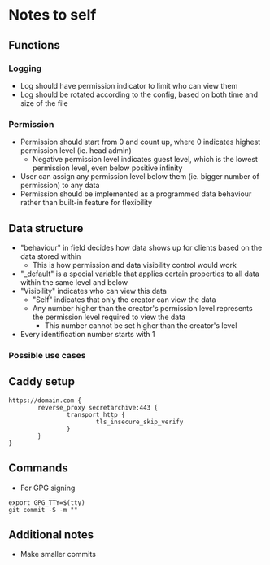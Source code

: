 # Notes to self

## Functions

### Logging

- Log should have permission indicator to limit who can view them
- Log should be rotated according to the config, based on both time and size of the file

### Permission

- Permission should start from 0 and count up, where 0 indicates highest permission level (ie. head admin)
  - Negative permission level indicates guest level, which is the lowest permission level, even below positive infinity
- User can assign any permission level below them (ie. bigger number of permission) to any data
- Permission should be implemented as a programmed data behaviour rather than built-in feature for flexibility

## Data structure

- "behaviour" in field decides how data shows up for clients based on the data stored within
  - This is how permission and data visibility control would work
- "_default" is a special variable that applies certain properties to all data within the same level and below
- "Visibility" indicates who can view this data
  - "Self" indicates that only the creator can view the data
  - Any number higher than the creator's permission level represents the permission level required to view the data
    - This number cannot be set higher than the creator's level
- Every identification number starts with 1

### Possible use cases

## Caddy setup

```
https://domain.com {
        reverse_proxy secretarchive:443 {
                transport http {
                        tls_insecure_skip_verify
                }
        }
}
```

## Commands

- For GPG signing

```
export GPG_TTY=$(tty)
git commit -S -m ""
```

## Additional notes

- Make smaller commits
